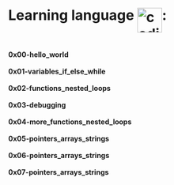 # Learning language <img align="middle" alt="coding" width="50" src="https://i.giphy.com/media/5H6cKkRM4XjSRQI1Mn/giphy.webp">:
<br>**0x00-hello_world**</br>
<br>**0x01-variables_if_else_while**</br>
<br>**0x02-functions_nested_loops**</br>
<br>**0x03-debugging**</br>
<br>**0x04-more_functions_nested_loops**</br>
<br>**0x05-pointers_arrays_strings**</br>
<br>**0x06-pointers_arrays_strings**</br>
<br>**0x07-pointers_arrays_strings**</br>
